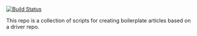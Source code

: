 [![Build Status](https://travis-ci.org/rdobson/driverdocs.png?branch=master)](https://travis-ci.org/rdobson/driverdocs)

This repo is a collection of scripts for creating boilerplate articles based on a driver repo.

